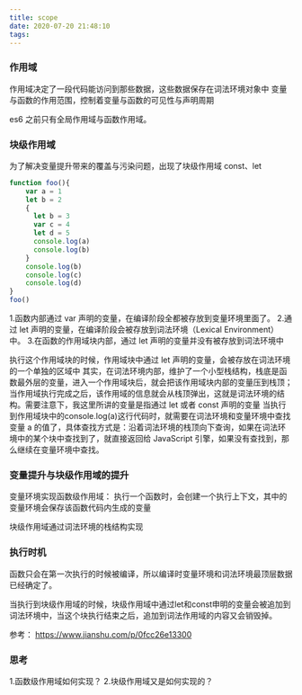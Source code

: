 ```yaml
---
title: scope 
date: 2020-07-20 21:48:10
tags:
---
```


### 作用域
作用域决定了一段代码能访问到那些数据，这些数据保存在词法环境对象中
变量与函数的作用范围，控制着变量与函数的可见性与声明周期

es6 之前只有全局作用域与函数作用域。

### 块级作用域
为了解决变量提升带来的覆盖与污染问题，出现了块级作用域 const、let

```javascript
function foo(){
    var a = 1
    let b = 2
    {
      let b = 3
      var c = 4
      let d = 5
      console.log(a)
      console.log(b)
    }
    console.log(b) 
    console.log(c)
    console.log(d)
}   
foo()
```

1.函数内部通过 var 声明的变量，在编译阶段全都被存放到变量环境里面了。
2.通过 let 声明的变量，在编译阶段会被存放到词法环境（Lexical Environment）中。
3.在函数的作用域块内部，通过 let 声明的变量并没有被存放到词法环境中

执行这个作用域块的时候，作用域块中通过 let 声明的变量，会被存放在词法环境的一个单独的区域中
其实，在词法环境内部，维护了一个小型栈结构，栈底是函数最外层的变量，进入一个作用域块后，就会把该作用域块内部的变量压到栈顶；当作用域执行完成之后，该作用域的信息就会从栈顶弹出，这就是词法环境的结构。需要注意下，我这里所讲的变量是指通过 let 或者 const 声明的变量
当执行到作用域块中的console.log(a)这行代码时，就需要在词法环境和变量环境中查找变量 a 的值了，具体查找方式是：沿着词法环境的栈顶向下查询，如果在词法环境中的某个块中查找到了，就直接返回给 JavaScript 引擎，如果没有查找到，那么继续在变量环境中查找。

### 变量提升与块级作用域的提升

变量环境实现函数级作用域：
执行一个函数时，会创建一个执行上下文，其中的变量环境会保存该函数代码内生成的变量

块级作用域通过词法环境的栈结构实现

### 执行时机
函数只会在第一次执行的时候被编译，所以编译时变量环境和词法环境最顶层数据已经确定了。

当执行到块级作用域的时候，块级作用域中通过let和const申明的变量会被追加到词法环境中，当这个块执行结束之后，追加到词法作用域的内容又会销毁掉。

参考：
https://www.jianshu.com/p/0fcc26e13300

###  思考

1.函数级作用域如何实现？
2.块级作用域又是如何实现的？
